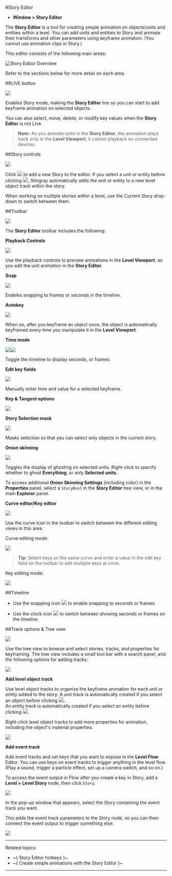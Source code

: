 #Story Editor

- **Window > Story Editor**

The **Story Editor** is a tool for creating simple animation on objects/units and entities within a level. You can add units and entities to Story and animate their transforms and other parameters using keyframe animation. (You cannot use animation clips in Story.)

This editor consists of the following main areas:

![Story Editor Overview](../images/comp_story_editor.png)

Refer to the sections below for more detail on each area.


##LIVE button

![](../images/icon_storyEd_LIVE.png)

Enables Story mode, making the **Story Editor** live so you can start to add keyframe animation on selected objects.

You can also select, move, delete, or modify key values when the **Story Editor** is not Live.

  > **Note:** As you animate units in the **Story Editor**, the animation plays back only in the **Level Viewport**, it cannot playback on connected devices.


##Story controls

![](../images/comp_story_controls.png)

Click ![](../images/icon_storyEd_addNew.png) to add a new Story to the editor. If you select a unit or entity before clicking ![](../images/icon_storyEd_addNew.png), Stingray automatically adds the unit or entity to a new level object track within the story.

When working on multiple stories within a level, use the Current Story drop-down to switch between them.

##Toolbar

![](../images/comp_story_editor_toolbar.png)

The **Story Editor** toolbar includes the following:

**Playback Controls**

![](../images/storyEd_playbackCtrls.png)

Use the playback controls to preview animations in the **Level Viewport**, as you edit the unit animation in the **Story Editor**.

**Snap**

![](../images/icon_storyEd_snapping.png)

Enables snapping to frames or seconds in the timeline.


**Autokey**

![](../images/icon_storyEd_autokey.png)

When on, after you keyframe an object once, the object is automatically keyframed every time you manipulate it in the **Level Viewport**.
<br>

**Time mode**

![](../images/icon_storyEd_timeMode.png)![](../images/icon_storyEd_timeModeframes.png)

Toggle the timeline to display seconds, or frames.

**Edit key fields**

![](../images/storyEd_keyFields.png)

Manually enter time and value for a selected keyframe.


**Key & Tangent options**

![](../images/comp_storyEd_keyOptions.png)


**Story Selection mask**

![](../images/icon_storyEd_selOnlyStory.png)

Masks selection so that you can select only objects in the current story.


**Onion skinning**

![](../images/icon_storyEd_onionskin.png)

Toggles the display of ghosting on selected units. Right-click to specify whether to ghost **Everything**, or only **Selected units**.

To access additional **Onion Skinning Settings** (including color) in the **Properties** panel, select a `StoryRoot` in the **Story Editor** tree view, or in the main **Explorer** panel.

**Curve editor/Key editor**

![](../images/icon_storyEd_wrench.png)

Use the curve icon in the toolbar to switch between the different editing views in this area.

Curve editing mode:

![](../images/storyEd_curvePanel.png)

   > **Tip:** Select keys on the same curve and enter a value in the edit key field on the toolbar to edit multiple keys at once.

Key editing mode:

![](../images/storyEd_keysPanel.png)


##Timeline

- Use the snapping icon ![](../images/icon_storyEd_snapping.png) to enable snapping to seconds or frames.

- Use the clock icon ![](../images/icon_storyEd_timeMode.png) to switch between showing seconds or frames on the timeline.


##Track options & Tree view

![](../images/storyEd_treeView.png)

Use the tree view to browse and select stories, tracks, and properties for keyframing. The tree view includes a small tool bar with a search panel, and the following options for adding tracks:

![](../images/comp_storyEd_trackOptions.png)

**Add level object track**

Use level object tracks to organize the keyframe animation for each unit or entity added to the story. A unit track is automatically created if you select an object before clicking ![](../images/icon_storyEd_addNew.png).
<br>
An entity track is automatically created if you select an entity before clicking ![](../images/icon_storyEd_addNew.png).

Right-click level object tracks to add more properties for animation, including the object's material properties.

![](../images/storyEd_addMaterial.png)


**Add event track**

Add event tracks and set keys that you want to expose in the **Level Flow** Editor. You can use keys on event tracks to trigger anything in the level flow. (Play a sound, trigger a particle effect, set up a camera switch, and so on.)

To access the event output in Flow after you create a key in Story, add a **Level > Level Story** node, then click `Story`.

![](../images/level_story_set.png)

In the pop-up window that appears, select the Story containing the event track you want.

This adds the event track parameters to the Story node, so you can then connect the event output to trigger something else.

![](../images/level_story_event.png)

---
Related topics:
-	~{ Story Editor hotkeys }~
-	~{ Create simple animations with the Story Editor }~
---
